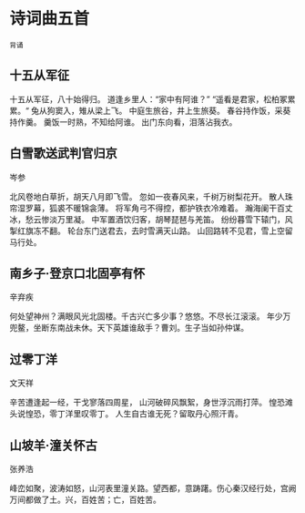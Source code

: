 # 诗词曲五首

`背诵`

## 十五从军征

十五从军征，八十始得归。
道逢乡里人：“家中有阿谁？”
“遥看是君家，松柏冢累累。“
兔从狗窦入，雉从梁上飞。
中庭生旅谷，井上生旅葵。
春谷持作饭，采葵持作羹。
羹饭一时熟，不知给阿谁。
出门东向看，泪落沾我衣。

## 白雪歌送武判官归京

岑参

北风卷地白草折，胡天八月即飞雪。
忽如一夜春风来，千树万树梨花开。
散人珠帘湿罗幕，狐裘不暖锦衾薄。
将军角弓不得控，都护铁衣冷难着。
瀚海阑干百丈冰，愁云惨淡万里凝。
中军置酒饮归客，胡琴琵琶与羌笛。
纷纷暮雪下辕门，风掣红旗冻不翻。
轮台东门送君去，去时雪满天山路。
山回路转不见君，雪上空留马行处。

## 南乡子·登京口北固亭有怀

辛弃疾

何处望神州？满眼风光北固楼。千古兴亡多少事？悠悠。不尽长江滚滚。
年少万兜鳌，坐断东南战未休。天下英雄谁敌手？曹刘。生子当如孙仲谋。


## 过零丁洋

文天祥

辛苦遭逢起一经，干戈寥落四周星，
山河破碎风飘絮，身世浮沉雨打萍。
惶恐滩头说惶恐，零丁洋里叹零丁。
人生自古谁无死？留取丹心照汗青。

## 山坡羊·潼关怀古

张养浩

峰峦如聚，波涛如怒，山河表里潼关路。望西都，意踌躇。伤心秦汉经行处，宫阙万间都做了土。兴，百姓苦；亡，百姓苦。

